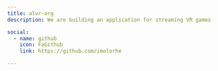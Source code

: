 ```yaml
---
title: alvr-org
description: We are building an application for streaming VR games

social:
  - name: github
    icon: FaGithub
    link: https://github.com/imolorhe

---
```

